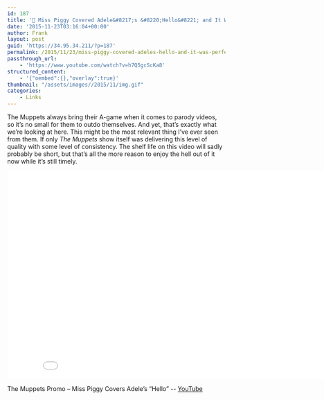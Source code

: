 ```yaml
---
id: 187
title: '🔗 Miss Piggy Covered Adele&#8217;s &#8220;Hello&#8221; and It Was Perfect'
date: '2015-11-23T03:16:04+00:00'
author: Frank
layout: post
guid: 'https://34.95.34.211/?p=187'
permalink: /2015/11/23/miss-piggy-covered-adeles-hello-and-it-was-perfect/
passthrough_url:
    - 'https://www.youtube.com/watch?v=h7Q5gcScKa8'
structured_content:
    - '{"oembed":{},"overlay":true}'
thumbnail: "/assets/images//2015/11/img.gif"
categories:
    - Links
---
```


The Muppets always bring their A-game when it comes to parody videos, so it’s no small for them to outdo themselves. And yet, that’s exactly what we’re looking at here. This might be the most relevant thing I’ve ever seen from them. If only *The Muppets* show itself was delivering this level of quality with some level of consistency. The shelf life on this video will sadly probably be short, but that’s all the more reason to enjoy the hell out of it now while it’s still timely.

 <iframe allowfullscreen="" frameborder="0" height="480" scrolling="no" src="//www.youtube.com/embed/h7Q5gcScKa8?wmode=opaque&enablejsapi=1" width="854">  
</iframe>

The Muppets Promo – Miss Piggy Covers Adele’s “Hello” -- [YouTube](https://www.youtube.com/watch?v=h7Q5gcScKa8)